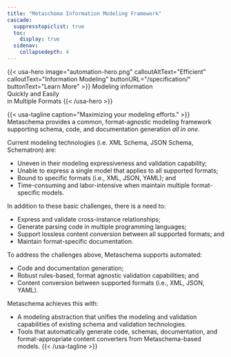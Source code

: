 ```yaml
---
title: "Metaschema Information Modeling Framework"
cascade:
  suppresstopiclist: true
  toc:
    display: true
  sidenav:
    collapsedepth: 4
---
```

{{< usa-hero image="automation-hero.png" calloutAltText="Efficient" calloutText="Information Modeling" buttonURL="/specification/" buttonText="Learn More" >}}
Modeling information<br/>
Quickly and Easily<br/>
in Multiple Formats
{{< /usa-hero >}}

{{< usa-tagline caption="Maximizing your modeling efforts." >}}
Metaschema provides a common, format-agnostic modeling framework supporting schema, code, and documentation generation *all in one*.

Current modeling technologies (i.e. XML Schema, JSON Schema, Schematron) are:

- Uneven in their modeling expressiveness and validation capability;
- Unable to express a single model that applies to all supported formats;
- Bound to specific formats (i.e., XML, JSON, YAML); and
- Time-consuming and labor-intensive when maintain multiple format-specific models.

In addition to these basic challenges, there is a need to:

- Express and validate cross-instance relationships;
- Generate parsing code in multiple programming languages;
- Support lossless content conversion between all supported formats; and
- Maintain format-specific documentation.

To address the challenges above, Metaschema supports automated:

- Code and documentation generation;
- Robust rules-based, format agnostic validation capabilities; and
- Content conversion between supported formats (i.e., XML, JSON, YAML).

Metaschema achieves this with:

- A modeling abstraction that unifies the modeling and validation capabilities of existing schema and validation technologies.
- Tools that automatically generate code, schemas, documentation, and format-appropriate content converters from Metaschema-based models.
{{< /usa-tagline >}}
